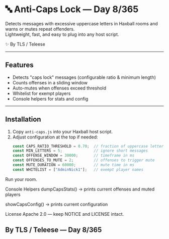 # 🔤 Anti-Caps Lock — Day 8/365

Detects messages with excessive uppercase letters in Haxball rooms and warns or mutes repeat offenders.  
Lightweight, fast, and easy to plug into any host script.

✨ By TLS / Teleese

---

## Features
- Detects "caps lock" messages (configurable ratio & minimum length)
- Counts offenses in a sliding window
- Auto-mutes when offenses exceed threshold
- Whitelist for exempt players
- Console helpers for stats and config

---

## Installation
1. Copy `anti-caps.js` into your Haxball host script.
2. Adjust configuration at the top if needed:
   ```js
   const CAPS_RATIO_THRESHOLD = 0.70;  // fraction of uppercase letters
   const MIN_LETTERS = 5;              // ignore short messages
   const OFFENSE_WINDOW = 30000;       // timeframe in ms
   const OFFENSES_TO_MUTE = 2;         // offenses to trigger mute
   const MUTE_DURATION = 60000;        // mute time in ms
   const WHITELIST = ["AdminNick1"];   // exempt player names
Run your room.

Console Helpers
dumpCapsStats() → prints current offenses and muted players

showCapsConfig() → prints current configuration

License
Apache 2.0 — keep NOTICE and LICENSE intact.

By TLS / Teleese — Day 8/365
---
